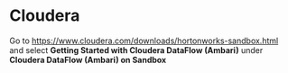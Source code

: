 # Cloudera

Go to https://www.cloudera.com/downloads/hortonworks-sandbox.html and select **Getting Started with Cloudera DataFlow (Ambari)** under **Cloudera DataFlow (Ambari) on Sandbox**